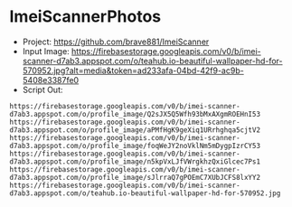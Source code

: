 # ImeiScannerPhotos
- Project: https://github.com/brave881/ImeiScanner
- Input Image: https://firebasestorage.googleapis.com/v0/b/imei-scanner-d7ab3.appspot.com/o/teahub.io-beautiful-wallpaper-hd-for-570952.jpg?alt=media&token=ad233afa-04bd-42f9-ac9b-5408e3387fe0
- Script Out:
```
https://firebasestorage.googleapis.com/v0/b/imei-scanner-d7ab3.appspot.com/o/profile_image/Q2sJX5Q5Wfh93bMxAXgmROEHnI53
https://firebasestorage.googleapis.com/v0/b/imei-scanner-d7ab3.appspot.com/o/profile_image/aPMfHgK9geXiq1URrhghqa5cjtV2
https://firebasestorage.googleapis.com/v0/b/imei-scanner-d7ab3.appspot.com/o/profile_image/foqWeJY2noVklNm5mDygpIzrCY53
https://firebasestorage.googleapis.com/v0/b/imei-scanner-d7ab3.appspot.com/o/profile_image/n5kpVxLJfVWrgkhzQxiGlcec7Ps1
https://firebasestorage.googleapis.com/v0/b/imei-scanner-d7ab3.appspot.com/o/profile_image/sJlrraQ7gPOEmC7XUbJCFS8lxYY2
https://firebasestorage.googleapis.com/v0/b/imei-scanner-d7ab3.appspot.com/o/teahub.io-beautiful-wallpaper-hd-for-570952.jpg
```
